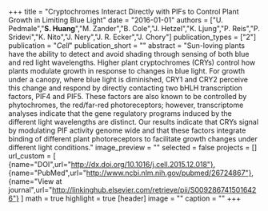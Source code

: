 +++
title = "Cryptochromes Interact Directly with PIFs to Control Plant Growth in Limiting Blue Light"
date = "2016-01-01"
authors = ["U. Pedmale","**S. Huang**","M. Zander","B. Cole","J. Hetzel","K. Ljung","P. Reis","P. Sridevi","K. Nito","J. Nery","J. R. Ecker","J. Chory"]
publication_types = ["2"]
publication = "_Cell_"
publication_short = ""
abstract = "Sun-loving plants have the ability to detect and avoid shading through sensing of both blue and red light wavelengths. Higher plant cryptochromes (CRYs) control how plants modulate growth in response to changes in blue light. For growth under a canopy, where blue light is diminished, CRY1 and CRY2 perceive this change and respond by directly contacting two bHLH transcription factors, PIF4 and PIF5. These factors are also known to be controlled by phytochromes, the red/far-red photoreceptors; however, transcriptome analyses indicate that the gene regulatory programs induced by the different light wavelengths are distinct. Our results indicate that CRYs signal by modulating PIF activity genome wide and that these factors integrate binding of different plant photoreceptors to facilitate growth changes under different light conditions."
image_preview = ""
selected = false
projects = []
url_custom = [ {name="DOI",url="http://dx.doi.org/10.1016/j.cell.2015.12.018"},
{name="PubMed",url="http://www.ncbi.nlm.nih.gov/pubmed/26724867"},
{name="View at journal",url="http://linkinghub.elsevier.com/retrieve/pii/S0092867415016426"}
 ] 
math = true
highlight = true
[header]
image = ""
caption = ""
+++

